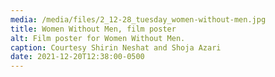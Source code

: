 ```yaml
---
media: /media/files/2_12-28_tuesday_women-without-men.jpg
title: Women Without Men, film poster
alt: Film poster for Women Without Men.
caption: Courtesy Shirin Neshat and Shoja Azari
date: 2021-12-20T12:38:00-0500
---
```

